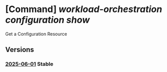 # [Command] _workload-orchestration configuration show_

Get a Configuration Resource

## Versions

### [2025-06-01](/Resources/mgmt-plane/L3N1YnNjcmlwdGlvbnMve30vcmVzb3VyY2Vncm91cHMve30vcHJvdmlkZXJzL21pY3Jvc29mdC5lZGdlL2NvbmZpZ3VyYXRpb25zL3t9/2025-06-01.xml) **Stable**

<!-- mgmt-plane /subscriptions/{}/resourcegroups/{}/providers/microsoft.edge/configurations/{} 2025-06-01 -->
